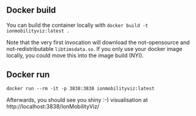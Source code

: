 # 

## Docker build

You can build the container locally with 
`docker build -t ionmobilityviz:latest .`

Note that the very first invocation will download the not-opensource and
not-redistributable `libtimsdata.so`. If you only use your docker image
locally, you could move this into the image build (NYI).

## Docker run 

`docker run --rm -it -p 3838:3838 ionmobilityviz:latest`

Afterwards, you should see you shiny :-) visualisation at http://localhost:3838/IonMobilityViz/